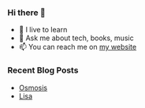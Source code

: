 ### Hi there 👋

- 🌱 I live to learn
- 💬 Ask me about tech, books, music
- 📫 You can reach me on [my website](https://mrcis.me/contact)













### Recent Blog Posts

* [Osmosis](https://mrcis.me/Osmosis)
* [Lisa](https://mrcis.me/Lisa)






